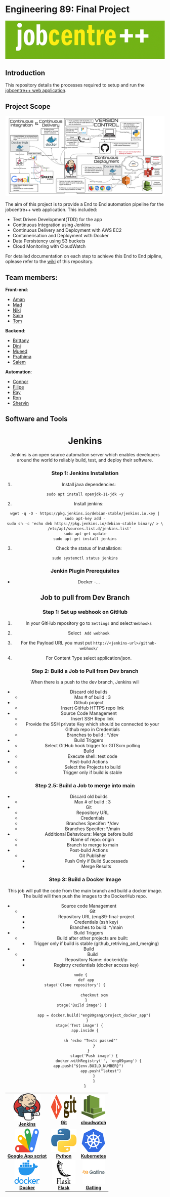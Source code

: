 # Engineering 89: Final Project 
![logo](img/logos/job_centre_logo.png)

## Introduction 

This repository details the processes required to setup and run the [jobcentre++ web application](https://github.com/engineering89-final-project/jcpp). 

## Project Scope  
![img](img/ci_cd_diagram.png)

The aim of this project is to provide a End to End automation pipeline for the jobcentre++ web application. This included:

- Test Driven Development(TDD) for the app
- Continuous Integration using Jenkins
- Continuous Delivery and Deployment with AWS EC2 
- Containerisation and Deployment with Docker 
- Data Persistency using S3 buckets
- Cloud Monitoring with CloudWatch

For detailed documentation on each step to achieve this End to End pipline, oplease refer to the [wiki](https://github.com/brittanyharrison/final_project_backend/wiki) of this repository.  

## Team members:

**Front-end**:
- [Aman](https://github.com/Ahhhh-man) 
- [Mad](https://github.com/monotiller)
- [Niki](https://github.com/NikiNikiforidi)
- [Saim](https://github.com/saim22r)
- [Tom](https://github.com/twilliams9397)

**Backend**:
- [Brittany](https://github.com/brittanyharrison)
- [Dini](https://github.com/DiniH1)
- [Mueed](https://github.com/mueed-shah)
- [Prathima](https://github.com/prathimaautomation)
- [Salem](https://github.com/SBenkhelfaSparta) 

**Automation**:
- [Connor](https://github.com/connorHayler)
- [Filipe](https://github.com/Filipe-Seixas) 
- [Ray](https://github.com/RayWLMo)
- [Ron](https://github.com/rurbonas)
- [Shervin](https://github.com/S-ghanbary98) 

## Software and Tools

<!-- ALL-TOPICS-LIST:START -->
<!-- prettier-ignore-start -->
<!-- markdownlint-disable -->
<center>
<table>
  <tr>
    <td align="center"><a href="#jenkins"><img src="img/logos/Jenkins_logo.svg.png" width="85px;" height="85px;" alt="Jenkins"/><br /><b>Jenkins</b></a></td>
    <td align="center"><a href="#git"><img src="img/logos/1280px-Git-logo.svg.png" width="80px;" height="75px;" alt="Git"/><br /><b>Git</b></a></td>
    <td align="center"><a href="#cloudwatch"><img src="img/logos/aws-cloudwatch-logo-png-transparent.png" width="75px;" height="75px;" alt="cloudwatch"/><br /><b>cloudwatch</b></a></td>

  </tr>
  <tr>
    <td align="center"><a href="#Google app scripts"><img src="img/logos/google-apps-script-logo-BDEAA5E2DF-seeklogo.com.png" width="75px;" height="75px;" alt="coding"/><br /><b>Google App script</b></a></td>
    <td align="center"><a href="#python"><img src="img/logos/1024px-Python-logo-notext.svg.png" width="80px;" height="75px;" alt="Python"/><br /><b>Python</b></a></td>
    <td align="center"><a href="#kubernetes"><img src="img/logos/1200px-Kubernetes_logo_without_workmark.svg.png" width="75px;" height="75px;" alt="kubernetes"/><br /><b>Kubernetes</b></a></td>
  </tr>
  <tr>
    <td align="center"><a href="#docker"><img src="img/logos/docker_logo.png" width="80x;" height="75px;" alt="Docker"/><br /><b>Docker</b></a></td>
    <td align="center"><a href="#flask"><img src="img/logos/flask-logo.png" width="75x;" height="75px;" alt="Flask"/><br /><b>Flask</b></a></td>
    <td align="center"><a href="#gatling"><img src="img/logos/gatling.png" width="70px;" height="75px;" alt="Gatling"/><br /><b>Gatling</b></a></td>
  </tr>
  
  
  

# Jenkins 
Jenkins is an open source automation server which enables developers around the world to reliably build, test, and deploy their software.

### Step 1: Jenkins Installation


1. Install java dependencies:

```shell
sudo apt install openjdk-11-jdk -y
```

2. Install jenkins:

```shell
wget -q -O - https://pkg.jenkins.io/debian-stable/jenkins.io.key | sudo apt-key add -
sudo sh -c 'echo deb https://pkg.jenkins.io/debian-stable binary/ > \
    /etc/apt/sources.list.d/jenkins.list'
sudo apt-get update
sudo apt-get install jenkins
```

3. Check the status of Installation:
```shell
sudo systemctl status jenkins
```
### Jenkin Plugin Prerequisites 
- Docker 
-...


## Job to pull from Dev Branch 

### Step 1: Set up webhook on GitHub

1. In your GitHub repository go to `Settings` and select `Webhooks` 

2. Select ` Add webhook` 

3. For the Payload URL you must put `http://<jenkins-url>/github-webhook/`

4. For Content Type select application/json. 

### Step 2: Build a Job to Pull from Dev branch  

When there is a push to the dev branch, Jenkins will 

- Discard old builds 
    - Max # of build : 3
- Github project
    - Insert GitHub HTTPS repo link
- Source Code Management
    - Insert SSH Repo link
    - Provide the SSH private Key which should be connected to your Github repo in Credentials
    - Branches to build : */dev
- Build Triggers
    - Select GitHub hook trigger for GITScm polling
- Build 
    - Execute shell: test code 
- Post-build Actions
    - Select the Projects to build 
    - Trigger only if build is stable

### Step 2.5: Build a Job to merge into main
- Discard old builds 
    - Max # of build : 3
- Git
    - Repository URL
    - Credentials
    - Branches Specifer: */dev
    - Branches Specifer: */main
- Additional Behaviours: Merge before build
    - Name of repo: origin
    - Branch to merge to main
- Post-build Actions
    - Git Publisher
        - Push Only if Build Successeds
        - Merge Results

### Step 3: Build a Docker Image 
This job will pull the code from the main branch and build a docker image. The build will then push the images to the DockerHub repo.
- Source code Management
    - Git
        - Repository URL (eng89-final-project
        - Credentials (ssh key)
        - Branches to build: */main
- Build Triggers
    - Build after other projects are built:
         - Trigger only if build is stable (github_retriving_and_merging)
- Build
    - Build
        - Repository Name: dockerid/ip
        - Registry credentials (docker access key)

```Jenkinsfile
node {    
      def app     
      stage('Clone repository') {               
             
            checkout scm    
      }     
      stage('Build image') {         
       
            app = docker.build("eng89gang/project_docker_app")    
       }     
      stage('Test image') {           
            app.inside {            
             
             sh 'echo "Tests passed"'        
            }    
        }     
        stage('Push image') {
            docker.withRegistry('', 'eng89gang') {
               app.push("${env.BUILD_NUMBER}")            
               app.push("latest") 
            }    
        }
}
```



